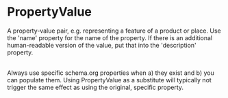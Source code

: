 # PropertyValue

A property-value pair, e.g. representing a feature of a product or place. Use the 'name' property for the name of the property. If there is an additional human-readable version of the value, put that into the 'description' property.<br/><br/>

Always use specific schema.org properties when a) they exist and b) you can populate them. Using PropertyValue as a substitute will typically not trigger the same effect as using the original, specific property.
